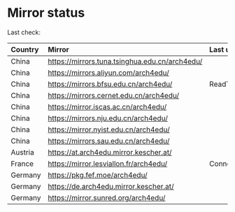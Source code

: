 <script src="./time.js"></script>
# Mirror status
Last check: <script type="text/javascript">localize(1707628551.082407);</script>

|Country|Mirror|Last update|
|:------|:-----|:----------|
|China|https://mirrors.tuna.tsinghua.edu.cn/arch4edu/|<script type="text/javascript">localize(1707589735);</script>|
|China|https://mirrors.aliyun.com/arch4edu/|<script type="text/javascript">localize(1707589735);</script>|
|China|https://mirrors.bfsu.edu.cn/arch4edu/|ReadTimeout|
|China|https://mirrors.cernet.edu.cn/arch4edu/|<script type="text/javascript">localize(1707589735);</script>|
|China|https://mirror.iscas.ac.cn/arch4edu/|<script type="text/javascript">localize(1707589735);</script>|
|China|https://mirrors.nju.edu.cn/arch4edu/|<script type="text/javascript">localize(1707589735);</script>|
|China|https://mirror.nyist.edu.cn/arch4edu/|<script type="text/javascript">localize(1707589735);</script>|
|China|https://mirrors.sau.edu.cn/arch4edu/|<script type="text/javascript">localize(1707589735);</script>|
|Austria|https://at.arch4edu.mirror.kescher.at/|<script type="text/javascript">localize(1707589735);</script>|
|France|https://mirror.lesviallon.fr/arch4edu/|ConnectTimeout|
|Germany|https://pkg.fef.moe/arch4edu/|<script type="text/javascript">localize(1707589735);</script>|
|Germany|https://de.arch4edu.mirror.kescher.at/|<script type="text/javascript">localize(1707589735);</script>|
|Germany|https://mirror.sunred.org/arch4edu/|<script type="text/javascript">localize(1707589735);</script>|

<script src="./tablefilter/tablefilter.js"></script>
<script src="./table.js"></script>
